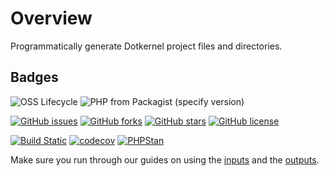 # Overview

Programmatically generate Dotkernel project files and directories.

## Badges

![OSS Lifecycle](https://img.shields.io/osslifecycle/dotkernel/dot-maker)
![PHP from Packagist (specify version)](https://img.shields.io/packagist/php-v/dotkernel/dot-maker/1.0.0)

[![GitHub issues](https://img.shields.io/github/issues/dotkernel/dot-maker)](https://github.com/dotkernel/dot-maker/issues)
[![GitHub forks](https://img.shields.io/github/forks/dotkernel/dot-maker)](https://github.com/dotkernel/dot-maker/network)
[![GitHub stars](https://img.shields.io/github/stars/dotkernel/dot-maker)](https://github.com/dotkernel/dot-maker/stargazers)
[![GitHub license](https://img.shields.io/github/license/dotkernel/dot-maker)](https://github.com/dotkernel/dot-maker/blob/1.0/LICENSE)

[![Build Static](https://github.com/dotkernel/dot-maker/actions/workflows/continuous-integration.yml/badge.svg?branch=1.0)](https://github.com/dotkernel/dot-maker/actions/workflows/continuous-integration.yml)
[![codecov](https://codecov.io/gh/dotkernel/dot-maker/graph/badge.svg?token=KT9UA402B4)](https://codecov.io/gh/dotkernel/dot-maker)
[![PHPStan](https://github.com/dotkernel/dot-maker/actions/workflows/static-analysis.yml/badge.svg?branch=1.0)](https://github.com/dotkernel/dot-maker/actions/workflows/static-analysis.yml)

Make sure you run through our guides on using the [inputs](./io/input.md) and the [outputs](./io/output.md).
